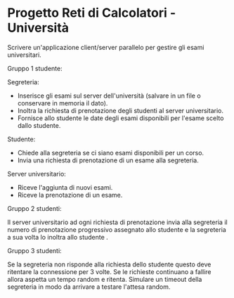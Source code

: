 # Progetto Reti di Calcolatori - Università

Scrivere un'applicazione client/server parallelo per gestire gli esami universitari.

Gruppo 1 studente:

Segreteria:
* Inserisce gli esami sul server dell'università (salvare in un file o conservare in memoria il dato).
* Inoltra la richiesta di prenotazione degli studenti al server universitario.
* Fornisce allo studente le date degli esami disponibili per l'esame scelto dallo studente.

Studente:
* Chiede alla segreteria se ci siano esami disponibili per un corso.
* Invia una richiesta di prenotazione di un esame alla segreteria.

Server universitario:
* Riceve l'aggiunta di nuovi esami.
* Riceve la prenotazione di un esame.

Gruppo 2 studenti:

Il server universitario ad ogni richiesta di prenotazione invia alla segreteria il numero di prenotazione progressivo assegnato allo studente e la segreteria a sua volta lo inoltra allo studente .

Gruppo 3 studenti:

Se la segreteria non risponde alla richiesta dello studente questo deve ritentare la connessione per 3 volte. Se le richieste continuano a  fallire allora aspetta un tempo random e ritenta.  Simulare un timeout della segreteria in modo da arrivare a testare l'attesa random.
